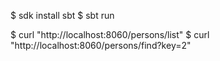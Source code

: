 $ sdk install sbt
$ sbt run

$ curl "http://localhost:8060/persons/list"
$ curl "http://localhost:8060/persons/find?key=2"